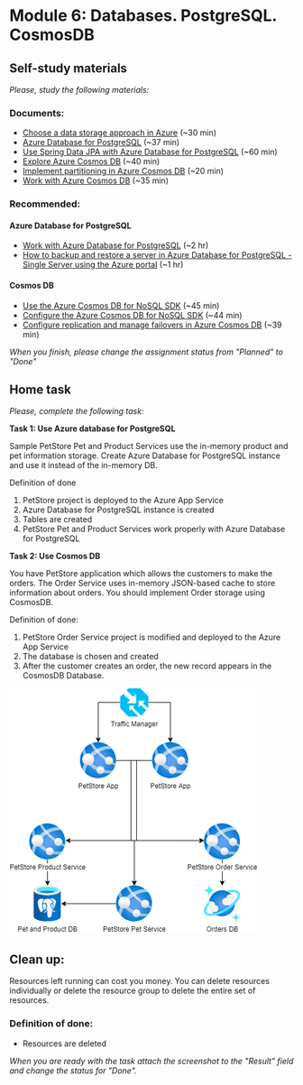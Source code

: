 # Module 6: Databases. PostgreSQL. CosmosDB
## Self-study materials

*Please, study the following materials:*

### Documents:

- [Choose a data storage approach in Azure](https://docs.microsoft.com/en-us/learn/modules/choose-storage-approach-in-azure/) (~30 min)
- [Azure Database for PostgreSQL](https://learn.microsoft.com/en-us/training/paths/introduction-to-azure-postgres/) (~37 min)
- [Use Spring Data JPA with Azure Database for PostgreSQL](https://learn.microsoft.com/en-us/azure/developer/java/spring-framework/configure-spring-data-jpa-with-azure-postgresql?toc=%2Fazure%2Fpostgresql%2Ftoc.json&bc=%2Fazure%2Fbread%2Ftoc.json&tabs=passwordless) (~60 min)
- [Explore Azure Cosmos DB](https://learn.microsoft.com/en-us/training/modules/explore-azure-cosmos-db/) (~40 min)
- [Implement partitioning in Azure Cosmos DB](https://learn.microsoft.com/en-us/training/modules/implement-partitioning-azure-cosmos-db/) (~20 min)
- [Work with Azure Cosmos DB](https://learn.microsoft.com/en-us/training/modules/work-with-cosmos-db/) (~35 min) 
### Recommended:
#### Azure Database for PostgreSQL
- [Work with Azure Database for PostgreSQL](https://learn.microsoft.com/en-us/training/paths/microsoft-learn-azure-database-for-postgresql/) (~2 hr)
- [How to backup and restore a server in Azure Database for PostgreSQL - Single Server using the Azure portal](https://learn.microsoft.com/en-us/azure/postgresql/single-server/how-to-restore-server-portal) (~1 hr)
#### Cosmos DB
- [Use the Azure Cosmos DB for NoSQL SDK](https://learn.microsoft.com/en-us/training/modules/use-azure-cosmos-db-sql-api-sdk/) (~45 min)
- [Configure the Azure Cosmos DB for NoSQL SDK](https://learn.microsoft.com/en-us/training/modules/configure-azure-cosmos-db-sql-api-sdk/) (~44 min)
- [Configure replication and manage failovers in Azure Cosmos DB](https://learn.microsoft.com/en-us/training/modules/configure-replication-manage-failovers-azure-cosmos-db/) (~39 min) 

*When you finish, please change the assignment status from "Planned" to "Done"*

## Home task
*Please, complete the following task:*

**Task 1: Use Azure database for PostgreSQL**

Sample PetStore Pet and Product Services use the in-memory product and pet information storage. Create Azure Database for PostgreSQL instance and use it instead of the in-memory DB.

Definition of done

1. PetStore project is deployed to the Azure App Service
2. Azure Database for PostgreSQL instance is created
3. Tables are created
4. PetStore Pet and Product Services work properly with Azure Database for PostgreSQL

**Task 2: Use Cosmos DB**

You have PetStore application which allows the customers to make the orders. The Order Service uses in-memory JSON-based cache to store information about orders.
You should implement Order storage using CosmosDB.

Definition of done:

1. PetStore Order Service project is modified and deployed to the Azure App Service
2. The database is chosen and created
3. After the customer creates an order, the new record appears in the CosmosDB Database. 

![PetStore with Persistent Storage](CloudXJavaAzureDev-module6.png)

## Clean up:
Resources left running can cost you money. You can delete resources individually or delete the resource group to delete the entire set of resources.
### Definition of done:
- Resources are deleted

*When you are ready with the task attach the screenshot to the "Result" field and change the status for "Done".*